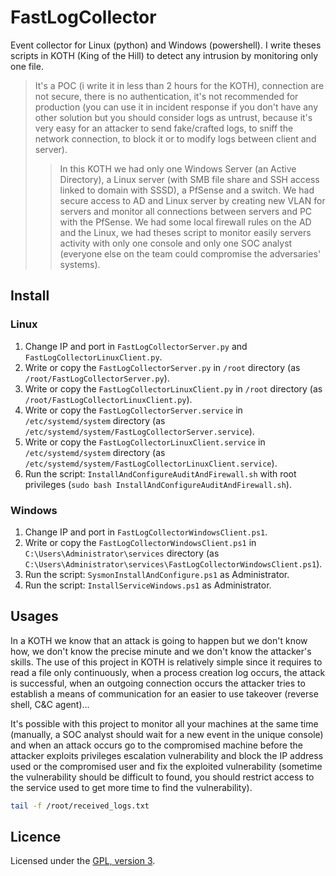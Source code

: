 # FastLogCollector

Event collector for Linux (python) and Windows (powershell). I write theses scripts in KOTH (King of the Hill) to detect any intrusion by monitoring only one file.

> It's a POC (i write it in less than 2 hours for the KOTH), connection are not secure, there is no authentication, it's not recommended for production (you can use it in incident response if you don't have any other solution but you should consider logs as untrust, because it's very easy for an attacker to send fake/crafted logs, to sniff the network connection, to block it or to modify logs between client and server).
>> In this KOTH we had only one Windows Server (an Active Directory), a Linux server (with SMB file share and SSH access linked to domain with SSSD), a PfSense and a switch. We had secure access to AD and Linux server by creating new VLAN for servers and monitor all connections between servers and PC with the PfSense. We had some local firewall rules on the AD and the Linux, we had theses script to monitor easily servers activity with only one console and only one SOC analyst (everyone else on the team could compromise the adversaries' systems).

## Install

### Linux

1. Change IP and port in `FastLogCollectorServer.py` and `FastLogCollectorLinuxClient.py`.
2. Write or copy the `FastLogCollectorServer.py` in `/root` directory (as `/root/FastLogCollectorServer.py`).
3. Write or copy the `FastLogCollectorLinuxClient.py` in `/root` directory (as `/root/FastLogCollectorLinuxClient.py`).
4. Write or copy the `FastLogCollectorServer.service` in `/etc/systemd/system` directory (as `/etc/systemd/system/FastLogCollectorServer.service`).
5. Write or copy the `FastLogCollectorLinuxClient.service` in `/etc/systemd/system` directory (as `/etc/systemd/system/FastLogCollectorLinuxClient.service`).
6. Run the script: `InstallAndConfigureAuditAndFirewall.sh` with root privileges (`sudo bash InstallAndConfigureAuditAndFirewall.sh`).

### Windows

1. Change IP and port in `FastLogCollectorWindowsClient.ps1`.
2. Write or copy the `FastLogCollectorWindowsClient.ps1` in `C:\Users\Administrator\services` directory (as `C:\Users\Administrator\services\FastLogCollectorWindowsClient.ps1`).
3. Run the script: `SysmonInstallAndConfigure.ps1` as Administrator.
4. Run the script: `InstallServiceWindows.ps1` as Administrator.

## Usages

In a KOTH we know that an attack is going to happen but we don't know how, we don't know the precise minute and we don't know the attacker's skills. The use of this project in KOTH is relatively simple since it requires to read a file only continuously, when a process creation log occurs, the attack is successful, when an outgoing connection occurs the attacker tries to establish a means of communication for an easier to use takeover (reverse shell, C&C agent)...

It's possible with this project to monitor all your machines at the same time (manually, a SOC analyst should wait for a new event in the unique console) and when an attack occurs go to the compromised machine before the attacker exploits privileges escalation vulnerability and block the IP address used or the compromised user and fix the exploited vulnerability (sometime the vulnerability should be difficult to found, you should restrict access to the service used to get more time to find the vulnerability).

```bash
tail -f /root/received_logs.txt
```

## Licence

Licensed under the [GPL, version 3](https://www.gnu.org/licenses/).
